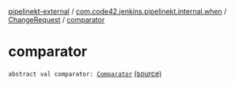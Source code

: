 [pipelinekt-external](../../index.md) / [com.code42.jenkins.pipelinekt.internal.when](../index.md) / [ChangeRequest](index.md) / [comparator](./comparator.md)

# comparator

`abstract val comparator: `[`Comparator`](../../com.code42.jenkins.pipelinekt.core/-comparator/index.md) [(source)](https://github.com/code42/pipelinekt/tree/master/internal/src/main/kotlin/com/code42/jenkins/pipelinekt/internal/when/ChangeRequest.kt#L10)